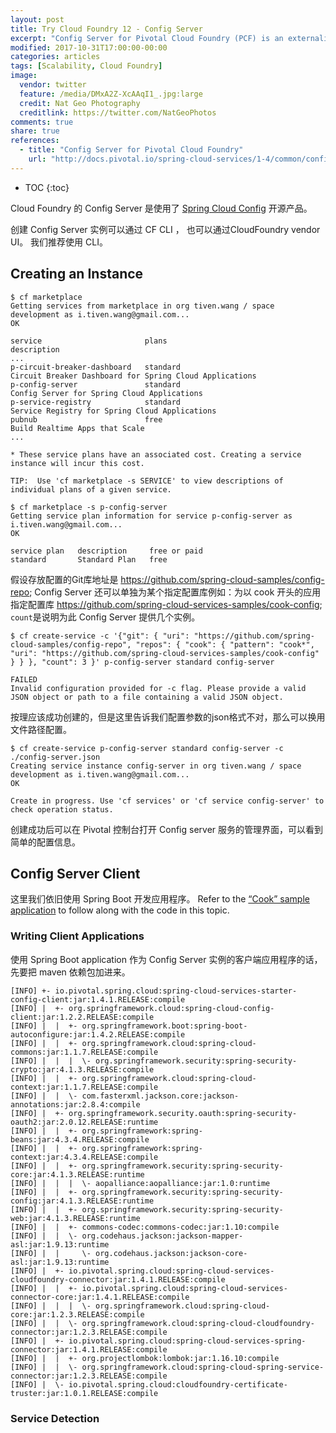 ```yaml
---
layout: post
title: Try Cloud Foundry 12 - Config Server
excerpt: "Config Server for Pivotal Cloud Foundry (PCF) is an externalized application configuration service, which gives you a central place to manage an application’s external properties across all environments."
modified: 2017-10-31T17:00:00-00:00
categories: articles
tags: [Scalability, Cloud Foundry]
image:
  vendor: twitter
  feature: /media/DMxA2Z-XcAAqI1_.jpg:large
  credit: Nat Geo Photography‏
  creditlink: https://twitter.com/NatGeoPhotos
comments: true
share: true
references:
  - title: "Config Server for Pivotal Cloud Foundry"
    url: "http://docs.pivotal.io/spring-cloud-services/1-4/common/config-server/"
---
```


* TOC
{:toc}

Cloud Foundry 的 Config Server 是使用了 [Spring Cloud Config](http://cloud.spring.io/spring-cloud-config/single/spring-cloud-config.html) 开源产品。

创建 Config Server 实例可以通过 CF CLI ， 也可以通过CloudFoundry vendor UI。 我们推荐使用 CLI。

## Creating an Instance

```
$ cf marketplace
Getting services from marketplace in org tiven.wang / space development as i.tiven.wang@gmail.com...
OK

service                       plans                                                                                description
...
p-circuit-breaker-dashboard   standard                                                                             Circuit Breaker Dashboard for Spring Cloud Applications
p-config-server               standard                                                                             Config Server for Spring Cloud Applications
p-service-registry            standard                                                                             Service Registry for Spring Cloud Applications
pubnub                        free                                                                                 Build Realtime Apps that Scale
...

* These service plans have an associated cost. Creating a service instance will incur this cost.

TIP:  Use 'cf marketplace -s SERVICE' to view descriptions of individual plans of a given service.

$ cf marketplace -s p-config-server
Getting service plan information for service p-config-server as i.tiven.wang@gmail.com...
OK

service plan   description     free or paid
standard       Standard Plan   free
```

假设存放配置的Git库地址是 https://github.com/spring-cloud-samples/config-repo;
Config Server 还可以单独为某个指定配置库例如：为以 cook 开头的应用指定配置库 https://github.com/spring-cloud-services-samples/cook-config; `count`是说明为此 Config Server 提供几个实例。

```
$ cf create-service -c '{"git": { "uri": "https://github.com/spring-cloud-samples/config-repo", "repos": { "cook": { "pattern": "cook*", "uri": "https://github.com/spring-cloud-services-samples/cook-config" } } }, "count": 3 }' p-config-server standard config-server

FAILED
Invalid configuration provided for -c flag. Please provide a valid JSON object or path to a file containing a valid JSON object.
```

按理应该成功创建的，但是这里告诉我们配置参数的json格式不对，那么可以换用文件路径配置。

```
$ cf create-service p-config-server standard config-server -c ./config-server.json
Creating service instance config-server in org tiven.wang / space development as i.tiven.wang@gmail.com...
OK

Create in progress. Use 'cf services' or 'cf service config-server' to check operation status.
```

创建成功后可以在 Pivotal 控制台打开 Config server 服务的管理界面，可以看到简单的配置信息。

## Config Server Client

这里我们依旧使用 Spring Boot 开发应用程序。 Refer to the [“Cook” sample application](https://github.com/spring-cloud-services-samples/cook/tree/1.4.x) to follow along with the code in this topic.

### Writing Client Applications

使用 Spring Boot application 作为 Config Server 实例的客户端应用程序的话，先要把 maven 依赖包加进来。


```
[INFO] +- io.pivotal.spring.cloud:spring-cloud-services-starter-config-client:jar:1.4.1.RELEASE:compile
[INFO] |  +- org.springframework.cloud:spring-cloud-config-client:jar:1.2.2.RELEASE:compile
[INFO] |  |  +- org.springframework.boot:spring-boot-autoconfigure:jar:1.4.2.RELEASE:compile
[INFO] |  |  +- org.springframework.cloud:spring-cloud-commons:jar:1.1.7.RELEASE:compile
[INFO] |  |  |  \- org.springframework.security:spring-security-crypto:jar:4.1.3.RELEASE:compile
[INFO] |  |  +- org.springframework.cloud:spring-cloud-context:jar:1.1.7.RELEASE:compile
[INFO] |  |  \- com.fasterxml.jackson.core:jackson-annotations:jar:2.8.4:compile
[INFO] |  +- org.springframework.security.oauth:spring-security-oauth2:jar:2.0.12.RELEASE:runtime
[INFO] |  |  +- org.springframework:spring-beans:jar:4.3.4.RELEASE:compile
[INFO] |  |  +- org.springframework:spring-context:jar:4.3.4.RELEASE:compile
[INFO] |  |  +- org.springframework.security:spring-security-core:jar:4.1.3.RELEASE:runtime
[INFO] |  |  |  \- aopalliance:aopalliance:jar:1.0:runtime
[INFO] |  |  +- org.springframework.security:spring-security-config:jar:4.1.3.RELEASE:runtime
[INFO] |  |  +- org.springframework.security:spring-security-web:jar:4.1.3.RELEASE:runtime
[INFO] |  |  +- commons-codec:commons-codec:jar:1.10:compile
[INFO] |  |  \- org.codehaus.jackson:jackson-mapper-asl:jar:1.9.13:runtime
[INFO] |  |     \- org.codehaus.jackson:jackson-core-asl:jar:1.9.13:runtime
[INFO] |  +- io.pivotal.spring.cloud:spring-cloud-services-cloudfoundry-connector:jar:1.4.1.RELEASE:compile
[INFO] |  |  +- io.pivotal.spring.cloud:spring-cloud-services-connector-core:jar:1.4.1.RELEASE:compile
[INFO] |  |  |  \- org.springframework.cloud:spring-cloud-core:jar:1.2.3.RELEASE:compile
[INFO] |  |  \- org.springframework.cloud:spring-cloud-cloudfoundry-connector:jar:1.2.3.RELEASE:compile
[INFO] |  +- io.pivotal.spring.cloud:spring-cloud-services-spring-connector:jar:1.4.1.RELEASE:compile
[INFO] |  |  +- org.projectlombok:lombok:jar:1.16.10:compile
[INFO] |  |  \- org.springframework.cloud:spring-cloud-spring-service-connector:jar:1.2.3.RELEASE:compile
[INFO] |  \- io.pivotal.spring.cloud:cloudfoundry-certificate-truster:jar:1.0.1.RELEASE:compile
```

### Service Detection
